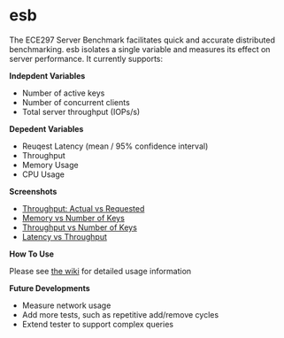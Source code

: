 esb
===

The ECE297 Server Benchmark facilitates quick and accurate distributed benchmarking. esb isolates a single variable and measures its effect on server performance. It currently supports: 

**Indepdent Variables**
 - Number of active keys
 - Number of concurrent clients
 - Total server throughput (IOPs/s)

**Depedent Variables**
 - Reuqest Latency (mean / 95% confidence interval)
 - Throughput
 - Memory Usage
 - CPU Usage

**Screenshots**
 - [Throughput: Actual vs Requested](http://i.imgur.com/QCBoGAy.png)
 - [Memory vs Number of Keys](http://i.imgur.com/KcNJKCN.png)
 - [Throughput vs Number of Keys](http://i.imgur.com/QrLeAP9.png)
 - [Latency vs Throughput](http://i.imgur.com/mdj9aK0.png)

**How To Use**

Please see [the wiki](https://github.com/charliehorse55/esb/wiki) for detailed usage information

**Future Developments**
 - Measure network usage
 - Add more tests, such as repetitive add/remove cycles
 - Extend tester to support complex queries
